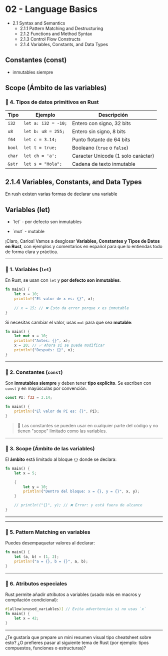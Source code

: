 
# 02 - Language Basics

- 2.1 Syntax and Semantics  
  - 2.1.1 Pattern Matching and Destructuring  
  - 2.1.2 Functions and Method Syntax  
  - 2.1.3 Control Flow Constructs  
  - 2.1.4 Variables, Constants, and Data Types 




## Constantes (const)

- inmutables siempre

## Scope (Ámbito de las variables)







### 🔹 4. Tipos de datos primitivos en Rust

| Tipo         | Ejemplo             | Descripción                         |
|--------------|---------------------|-------------------------------------|
| `i32`        | `let a: i32 = -10;` | Entero con signo, 32 bits           |
| `u8`         | `let b: u8 = 255;`  | Entero sin signo, 8 bits            |
| `f64`        | `let c = 3.14;`     | Punto flotante de 64 bits           |
| `bool`       | `let t = true;`     | Booleano (`true` o `false`)         |
| `char`       | `let ch = 'a';`     | Caracter Unicode (1 solo carácter)  |
| `&str`       | `let s = "Hola";`   | Cadena de texto inmutable           |




## 2.1.4 Variables, Constants, and Data Types 

En rush existen varias formas de declarar una variable 

## Variables (let)

- ´let´ - por defecto son inmutables

- ´mut´ - mutable















































¡Claro, Carlos! Vamos a desglosar **Variables, Constantes y Tipos de Datos en Rust**, con ejemplos y comentarios en español para que lo entiendas todo de forma clara y práctica.

---

### 🔹 1. Variables (`let`)
En Rust, se usan con `let` y **por defecto son inmutables**.

```rust
fn main() {
    let x = 10;
    println!("El valor de x es: {}", x);
    
    // x = 15; // ❌ Esto da error porque x es inmutable
}
```

Si necesitas cambiar el valor, usas `mut` para que sea **mutable**:

```rust
fn main() {
    let mut x = 10;
    println!("Antes: {}", x);
    x = 20; // ✅ Ahora sí se puede modificar
    println!("Después: {}", x);
}
```

---

### 🔹 2. Constantes (`const`)
Son **inmutables siempre** y deben tener **tipo explícito**. Se escriben con `const` y en mayúsculas por convención.

```rust
const PI: f32 = 3.14;

fn main() {
    println!("El valor de PI es: {}", PI);
}
```

> 🔸 Las constantes se pueden usar en cualquier parte del código y no tienen "scope" limitado como las variables.

---

### 🔹 3. Scope (Ámbito de las variables)
El **ámbito** está limitado al bloque `{}` donde se declara:

```rust
fn main() {
    let x = 5;

    {
        let y = 10;
        println!("Dentro del bloque: x = {}, y = {}", x, y);
    }

    // println!("{}", y); // ❌ Error: y está fuera de alcance
}
```

---



---

### 🔹 5. Pattern Matching en variables

Puedes desempaquetar valores al declarar:

```rust
fn main() {
    let (a, b) = (1, 2);
    println!("a = {}, b = {}", a, b);
}
```

---

### 🔹 6. Atributos especiales

Rust permite añadir *atributos* a variables (usado más en macros y compilación condicional):

```rust
#[allow(unused_variables)] // Evita advertencias si no usas `x`
fn main() {
    let x = 42;
}
```

---

¿Te gustaría que prepare un mini resumen visual tipo cheatsheet sobre esto? ¿O prefieres pasar al siguiente tema de Rust (por ejemplo: tipos compuestos, funciones o estructuras)?